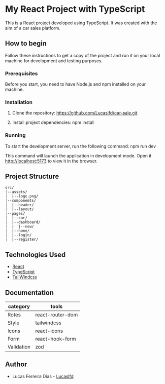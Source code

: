 # My React Project with TypeScript

This is a React project developed using TypeScript. It was created with the aim of a car sales platform.

## How to begin

Follow these instructions to get a copy of the project and run it on your local machine for development and testing purposes.

### Prerequisites

Before you start, you need to have Node.js and npm installed on your machine.

### Installation

1. Clone the repository: https://github.com/Lucaslfd/car-sale.git

2. Install project dependencies: npm install

### Running

To start the development server, run the following command: npm run dev

This command will launch the application in development mode. Open it [http://localhost:5173](http://localhost:5173) to view it in the browser.

## Project Structure

```shell
src/
|--assets/
|  |--logo.png/
|--componemts/
|  |--header/
|  |--layout/
|--pages/
|  |--car/
|  |--dashboard/
|  |  |--new/
|  |--home/
|  |--login/
|  |--register/
```

## Technologies Used

- [React](https://reactjs.org/)
- [TypeScript](https://www.typescriptlang.org/)
- [TailWindcss](https://tailwindcss.com/docs/guides/vite)

## Documentation

| category   | tools            |
| ---------- | ---------------- |
| Rotes      | react-router-dom |
| Style      | tailwindcss      |
| Icons      | react-icons      |
| Form       | react-hook-form  |
| Validation | zod              |

## Author

- Lucas Ferreira Dias - [Lucaslfd](https://github.com/Lucaslfd)
